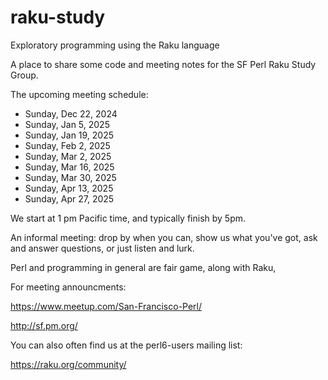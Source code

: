 # raku-study
Exploratory programming using the Raku language

A place to share some code and meeting notes for the SF Perl Raku Study Group.

The upcoming meeting schedule:

* Sunday, Dec 22, 2024
* Sunday, Jan  5, 2025
* Sunday, Jan 19, 2025
* Sunday, Feb  2, 2025
* Sunday, Mar  2, 2025 
* Sunday, Mar 16, 2025 
* Sunday, Mar 30, 2025 
* Sunday, Apr 13, 2025 
* Sunday, Apr 27, 2025 


We start at 1 pm Pacific time, and typically finish by 5pm.


An informal meeting: drop by when you can, show us what you've got,
ask and answer questions, or just listen and lurk.

Perl and programming in general are fair game, along with Raku, 


For meeting announcments:

  https://www.meetup.com/San-Francisco-Perl/

  http://sf.pm.org/

You can also often find us at the perl6-users mailing list:

  https://raku.org/community/
